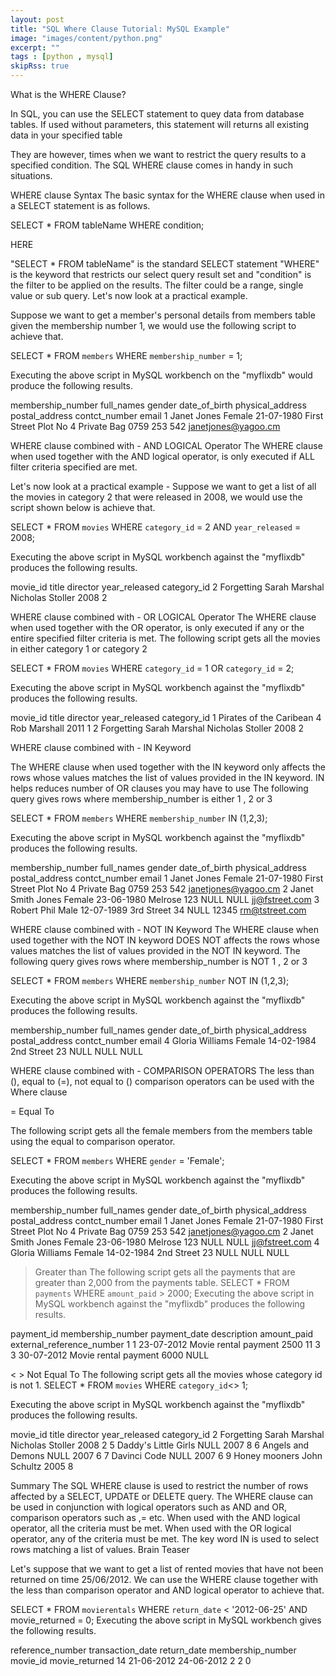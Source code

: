 ```yaml
---
layout: post
title: "SQL Where Clause Tutorial: MySQL Example"
image: "images/content/python.png"
excerpt: "" 
tags : [python , mysql]
skipRss: true
---
```


What is the WHERE Clause?

In SQL, you can use the SELECT statement to quey data from database tables. If used without parameters, this statement will returns all existing data in your specified table


They are however, times when we want to restrict the query results to a specified condition. The SQL WHERE clause comes in handy in such situations. 

 

WHERE clause Syntax
The basic syntax for the WHERE clause when used in a SELECT statement is as follows.

SELECT * FROM tableName WHERE condition;

HERE

"SELECT * FROM tableName" is the standard SELECT statement
"WHERE" is the keyword that restricts our select query result set and "condition" is the filter to be applied on the results. The filter could be a range, single value or sub query.
Let's now look at a practical example.

Suppose we want to get a member's personal details from members table given the membership number 1, we would use the following script to achieve that.

SELECT * FROM `members` WHERE `membership_number` = 1;

Executing the above script in MySQL workbench on the "myflixdb" would produce the following results.





membership_number	full_names	gender	date_of_birth	physical_address	postal_address	contct_number	email
1	Janet Jones	Female	21-07-1980	First Street Plot No 4	Private Bag	0759 253 542	janetjones@yagoo.cm


 

WHERE clause combined with - AND LOGICAL Operator
The WHERE clause when used together with the AND logical operator, is only executed if ALL filter criteria specified are met. 

Let's now look at a practical example - Suppose we want to get a list of all the movies in category 2 that were released in 2008, we would use the script shown below is achieve that.
 
SELECT * FROM `movies` WHERE `category_id` = 2 AND `year_released` = 2008;

 
Executing the above script in MySQL workbench against the "myflixdb" produces the following results.




movie_id	title	director	year_released	category_id
2	Forgetting Sarah Marshal	Nicholas Stoller	2008	2


WHERE clause combined with - OR LOGICAL Operator
The WHERE clause when used together with the OR operator, is only executed if any or the entire specified filter criteria is met. 
The following script gets all the movies in either category 1 or category 2
 
SELECT * FROM `movies` WHERE `category_id` = 1 OR `category_id` = 2;

Executing the above script in MySQL workbench against the "myflixdb" produces the following results.

 




movie_id	title	director	year_released	category_id
1	Pirates of the Caribean 4	Rob Marshall	2011	1
2	Forgetting Sarah Marshal	Nicholas Stoller	2008	2


 
WHERE clause combined with - IN Keyword
 
The WHERE clause when used together with the IN keyword only affects the rows whose values matches the list of values provided in the IN keyword. IN helps reduces number of OR clauses you may have to use 
The following query gives rows where membership_number is either 1 , 2 or 3
 
SELECT * FROM `members` WHERE `membership_number` IN (1,2,3);

Executing the above script in MySQL workbench against the "myflixdb" produces the following results.






membership_number	full_names	gender	date_of_birth	physical_address	postal_address	contct_number	email
1	Janet Jones	Female	21-07-1980	First Street Plot No 4	Private Bag	0759 253 542	janetjones@yagoo.cm
2	Janet Smith Jones	Female	23-06-1980	Melrose 123	NULL	NULL	jj@fstreet.com
3	Robert Phil	Male	12-07-1989	3rd Street 34	NULL	12345	rm@tstreet.com


 


WHERE clause combined with - NOT IN Keyword
The  WHERE clause when used together with the NOT IN keyword  DOES NOT affects the rows whose values matches the list of values provided in the NOT IN keyword.
The following query gives rows where membership_number is NOT  1 , 2 or 3
 
SELECT * FROM `members` WHERE `membership_number` NOT IN (1,2,3);

Executing the above script in MySQL workbench against the "myflixdb" produces the following results.




membership_number	full_names	gender	date_of_birth	physical_address	postal_address	contct_number	email
4	Gloria Williams	Female	14-02-1984	2nd Street 23	NULL	NULL	NULL


 

WHERE clause combined with - COMPARISON OPERATORS
The less than (), equal to (=), not equal to () comparison operators can be  used with the Where clause
 
= Equal To
 
The following script gets all the female members from the members table using the equal to comparison operator.
 
SELECT * FROM `members` WHERE `gender` = 'Female';

Executing the above script in MySQL workbench against the "myflixdb" produces the following results.






membership_number	full_names	gender	date_of_birth	physical_address	postal_address	contct_number	email
1	Janet Jones	Female	21-07-1980	First Street Plot No 4	Private Bag	0759 253 542	janetjones@yagoo.cm
2	Janet Smith Jones	Female	23-06-1980	Melrose 123	NULL	NULL	jj@fstreet.com
4	Gloria Williams	Female	14-02-1984	2nd Street 23	NULL	NULL	NULL


 

> Greater than
The following script gets all the payments that are greater than 2,000 from the payments table.
SELECT * FROM `payments` WHERE `amount_paid` > 2000;
Executing the above script in MySQL workbench against the "myflixdb" produces the following results.
 





payment_id	membership_number	payment_date	description	amount_paid	external_reference_number
1	1	23-07-2012	Movie rental payment	2500	11
3	3	30-07-2012	Movie rental payment	6000	NULL


 
< > Not Equal To 
The following script gets all the movies whose category id is not 1.
SELECT * FROM `movies` WHERE `category_id`<> 1;

Executing the above script in MySQL workbench against the "myflixdb" produces the following results.
 







movie_id	title	director	year_released	category_id
2	Forgetting Sarah Marshal	Nicholas Stoller	2008	2
5	Daddy's Little Girls	NULL	2007	8
6	Angels and Demons	NULL	2007	6
7	Davinci Code	NULL	2007	6
9	Honey mooners	John Schultz	2005	8


 
Summary
The SQL WHERE clause is used to restrict the number of rows affected by a SELECT, UPDATE or DELETE query.
The WHERE clause can be used in conjunction with logical operators such as AND and OR, comparison operators such as ,= etc.
When used with the AND logical operator, all the criteria must be met.
When used with the OR logical operator, any of the criteria must be met.
The key word IN is used to select rows matching a list of values.
Brain Teaser

 
Let's suppose that we want to get a list of rented movies that have not been returned on time 25/06/2012. We can use the WHERE clause together with the less than comparison operator and AND logical operator to achieve that.
 
SELECT * FROM `movierentals` WHERE `return_date` < '2012-06-25' AND movie_returned = 0;
Executing the above script in MySQL workbench gives the following results.
 

reference_number	transaction_date	return_date	membership_number	movie_id	movie_returned
14	21-06-2012	24-06-2012	2	2	0




